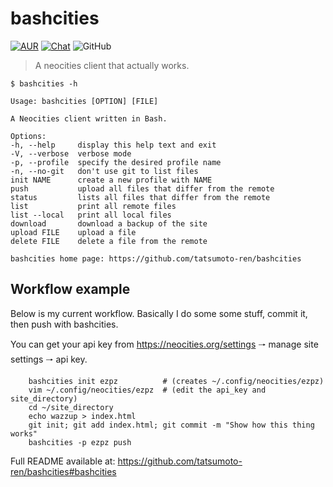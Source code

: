 # bashcities

[![AUR](https://img.shields.io/badge/AUR-install-blue)](https://aur.archlinux.org/packages/bashcities)
[![Chat](https://img.shields.io/badge/chat-join-green)](https://tatsumoto-ren.github.io/blog/join-our-community.html)
![GitHub](https://img.shields.io/github/license/tatsumoto-ren/bashcities)

> A neocities client that actually works.

```
$ bashcities -h

Usage: bashcities [OPTION] [FILE]

A Neocities client written in Bash.

Options:
-h, --help     display this help text and exit
-V, --verbose  verbose mode
-p, --profile  specify the desired profile name
-n, --no-git   don't use git to list files
init NAME      create a new profile with NAME
push           upload all files that differ from the remote
status         lists all files that differ from the remote
list           print all remote files
list --local   print all local files
download       download a backup of the site
upload FILE    upload a file
delete FILE    delete a file from the remote

bashcities home page: https://github.com/tatsumoto-ren/bashcities
```

## Workflow example

Below is my current workflow. Basically I do some some stuff, commit it, then push with bashcities.

You can get your api key from https://neocities.org/settings 🠒  manage site settings 🠒  api key.

```
    bashcities init ezpz          # (creates ~/.config/neocities/ezpz)
    vim ~/.config/neocities/ezpz  # (edit the api_key and site_directory)
    cd ~/site_directory
    echo wazzup > index.html
    git init; git add index.html; git commit -m "Show how this thing works"
    bashcities -p ezpz push
```

Full README available at: https://github.com/tatsumoto-ren/bashcities#bashcities
